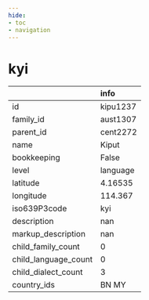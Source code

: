 ```yaml
---
hide:
- toc
- navigation
---
```

# kyi
|                      | info     |
|:---------------------|:---------|
| id                   | kipu1237 |
| family_id            | aust1307 |
| parent_id            | cent2272 |
| name                 | Kiput    |
| bookkeeping          | False    |
| level                | language |
| latitude             | 4.16535  |
| longitude            | 114.367  |
| iso639P3code         | kyi      |
| description          | nan      |
| markup_description   | nan      |
| child_family_count   | 0        |
| child_language_count | 0        |
| child_dialect_count  | 3        |
| country_ids          | BN MY    |